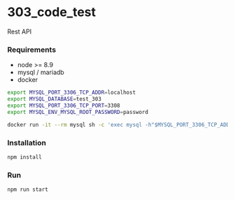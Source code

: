 # 303_code_test
Rest API

### Requirements
- node >= 8.9
- mysql / mariadb
- docker

```bash
export MYSQL_PORT_3306_TCP_ADDR=localhost
export MYSQL_DATABASE=test_303
export MYSQL_PORT_3306_TCP_PORT=3308
export MYSQL_ENV_MYSQL_ROOT_PASSWORD=password

docker run -it --rm mysql sh -c 'exec mysql -h"$MYSQL_PORT_3306_TCP_ADDR" -P"$MYSQL_PORT_3306_TCP_PORT" -uroot -p"$MYSQL_ENV_MYSQL_ROOT_PASSWORD" --database="MYSQL_DATABASE"'
```

### Installation
```bash
npm install
```

### Run
```bash
npm run start
```